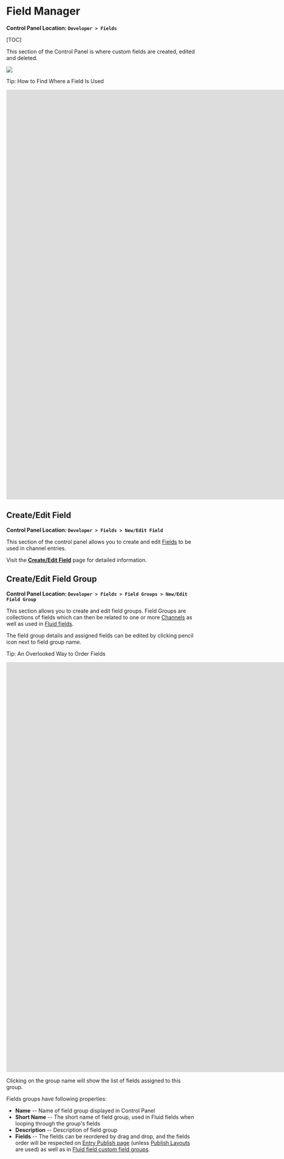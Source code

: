 <!--
    This source file is part of the open source project
    ExpressionEngine User Guide (https://github.com/ExpressionEngine/ExpressionEngine-User-Guide)

    @link      https://expressionengine.com/
    @copyright Copyright (c) 2003-2020, Packet Tide, LLC (https://packettide.com)
    @license   https://expressionengine.com/license Licensed under Apache License, Version 2.0
-->

# Field Manager

**Control Panel Location: `Developer > Fields`**

[TOC]

This section of the Control Panel is where custom fields are created, edited and deleted.

![](_images/cp-field-manager.png)

Tip: How to Find Where a Field Is Used
<div class="video-wrapper">
<iframe src="https://www.youtube.com/embed/vXbm9aoOQXU?si=VoUJjU-9gvsNKHT7" title="How to Determine Where Channel Fields are Used in ExpressionEngine" width="1920" height="1080" frameborder="0" webkitallowfullscreen mozallowfullscreen allowfullscreen></iframe>
</div>

## Create/Edit Field

**Control Panel Location: `Developer > Fields > New/Edit Field`**


This section of the control panel allows you to create and edit [Fields](/fieldtypes/overview.md) to be used in channel entries.

Visit the [**Create/Edit Field**](control-panel/field-manager/edit-field.md) page for detailed information.


## Create/Edit Field Group

**Control Panel Location: `Developer > Fields > Field Groups > New/Edit Field Group`**

This section allows you to create and edit field groups. Field Groups are collections of fields which can then be related to one or more [Channels](control-panel/channels.md#fields-tab) as well as used in [Fluid fields](fieldtypes/fluid.md).

The field group details and assigned fields can be edited by clicking pencil icon next to field group name.

Tip: An Overlooked Way to Order Fields
<div class="video-wrapper">
<iframe src="https://www.youtube.com/embed/V19lwKciDDU?si=kbmd8xvwT2YjlZb0" title="An Overlooked Way to Order Fields" width="1920" height="1080" frameborder="0" webkitallowfullscreen mozallowfullscreen allowfullscreen></iframe>
</div>


Clicking on the group name will show the list of fields assigned to this group.

Fields groups have following properties:

- **Name** -- Name of field group displayed in Control Panel
- **Short Name** -- The short name of field group, used in Fluid fields when looping through the group's fields
- **Description** -- Description of field group
- **Fields** -- The fields can be reordered by drag and drop, and the fields order will be respected on [Entry Publish page](control-panel/create.md) (unless [Publish Layouts](control-panel/channels.md#publish-layouts) are used) as well as in [Fluid field custom field groups](fieldtypes/fluid.md#custom-field-groups).